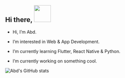  ## Hi there, <a href="https://www.arstiae.com/"><img src="https://distok.top/stickers/754103543786504244/754108890559283200.gif" width="54px"></a> 

- Hi, I’m Abd.

- I’m interested in Web & App Development.
 
- I’m currently learning Flutter, React Native & Python.

- I’m currently working on something cool.

![Abd's GitHub stats](https://github-readme-stats.vercel.app/api?username=abd-ar)
